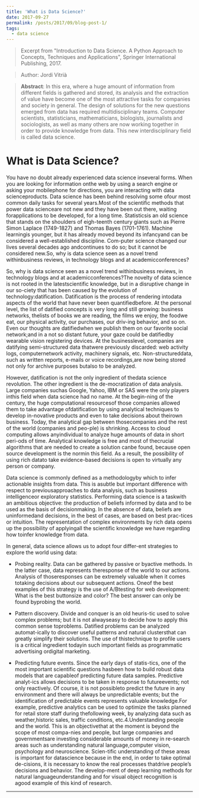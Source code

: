 ```yaml
---
title: 'What is Data Science?'
date: 2017-09-27
permalink: /posts/2017/09/blog-post-1/
tags:
  - data science
---
```


> Excerpt from "Introduction to Data Science. A Python Approach to Concepts, Techniques and Applications", Springer International Publishing, 2017.

> Author: Jordi Vitrià

> **Abstract**: In this era, where a huge amount of information from different fields is gathered and
stored, its analysis and the extraction of value have become one of the most
attractive tasks for companies and society in general. The design of solutions for the
new questions emerged from data has required multidisciplinary teams. Computer
scientists, statisticians, mathematicians, biologists, journalists and sociologists, as
well as many others are now working together in order to provide knowledge from
data. This new interdisciplinary field is called data science.

# What is Data Science?

You have no doubt already experienced data science inseveral forms. When you are looking for information onthe web by using a search engine or asking your mobilephone for directions, you are interacting with data scienceproducts. Data science has been behind resolving some ofour most common daily tasks for several years.Most of the scientific methods that power data scienceare not new and they have been out there, waiting forapplications to be developed, for a long time. Statisticsis an old science that stands on the shoulders of eigh-teenth century giants such as Pierre Simon Laplace (1749-1827) and Thomas Bayes (1701-1761). Machine learningis younger, but it has already moved beyond its infancyand can be considered a well-established discipline. Com-puter science changed our lives several decades ago andcontinues to do so; but it cannot be considered new.So, why is data science seen as a novel trend withinbusiness reviews, in technology blogs and at academicconferences?

So, why is data science seen as a novel trend withinbusiness reviews, in technology blogs and at academicconferences?The novelty of data science is not rooted in the latestscientific knowledge, but in a disruptive change in our so-ciety that has been caused by the evolution of technology:datification. Datification is the process of rendering intodata aspects of the world that have never been quantifiedbefore. At the personal level, the list of datified concepts is very long and still growing: business networks, thelists of books we are reading, the films we enjoy, the foodwe eat, our physical activity, our purchases, our driv-ing behavior, and so on. Even our thoughts are datifiedwhen we publish them on our favorite social network;and in a not so distant future, your gaze could be datifiedby wearable vision registering devices. At the businesslevel, companies are datifying semi-structured data thatwere previously discarded: web activity logs, computernetwork activity, machinery signals, etc. Non-structureddata, such as written reports, e-mails or voice recordings,are now being stored not only for archive purposes butalso to be analyzed.

However, datification is not the only ingredient of thedata science revolution. The other ingredient is the de-mocratization of data analysis. Large companies suchas Google, Yahoo, IBM or SAS were the only players inthis field when data science had no name. At the begin-ning of the century, the huge computational resourcesof those companies allowed them to take advantage ofdatification by using analytical techniques to develop in-novative products and even to take decisions about theirown business. Today, the analytical gap between thosecompanies and the rest of the world (companies and peo-ple) is shrinking. Access to cloud computing allows anyindividual to analyze huge amounts of data in short peri-ods of time. Analytical knowledge is free and most of thecrucial algorithms that are needed to create a solution canbe found, because open source development is the normin this field. As a result, the possibility of using rich datato take evidence-based decisions is open to virtually any person or company.

Data science is commonly defined as a methodologyby which to infer actionable insights from data. This is asubtle but important difference with respect to previousapproaches to data analysis, such as business intelligenceor exploratory statistics. Performing data science is a taskwith an ambitious objective: the production of beliefs informed by data and to be used as the basis of decisionmaking. In the absence of data, beliefs are uninformedand decisions, in the best of cases, are based on best prac-tices or intuition. The representation of complex environments by rich data opens up the possibility of applyingall the scientific knowledge we have regarding how toinfer knowledge from data.

In general, data science allows us to adopt four differ-ent strategies to explore the world using data:

  + Probing reality. Data can be gathered by passive or byactive methods. In the latter case, data represents theresponse of the world to our actions. Analysis of thoseresponses can be extremely valuable when it comes totaking decisions about our subsequent actions. Oneof the best examples of this strategy is the use of A/Btesting for web development: What is the best buttonsize and color? The best answer can only be found byprobing the world.

  + Pattern discovery. Divide and conquer is an old heuris-tic used to solve complex problems; but it is not alwayseasy to decide how to apply this common sense toproblems. Datified problems can be analyzed automat-ically to discover useful patterns and natural clustersthat can greatly simplify their solutions. The use of thistechnique to profile users is a critical ingredient todayin such important fields as programmatic advertising ordigital marketing.

  + Predicting future events. Since the early days of statis-tics, one of the most important scientific questions hasbeen how to build robust data models that are capableof predicting future data samples. Predictive analyt-ics allows decisions to be taken in response to futureevents; not only reactively. Of course, it is not possibleto predict the future in any environment and there will always be unpredictable events; but the identification of predictable events represents valuable knowledge.For example, predictive analytics can be used to optimize the tasks planned for retail store staff during thefollowing week, by analyzing data such as weather,historic sales, traffic conditions, etc.4.Understanding people and the world. This is an objectivethat at the moment is beyond the scope of most compa-nies and people, but large companies and governmentsare investing considerable amounts of money in re-search areas such as understanding natural language,computer vision, psychology and neuroscience. Scien-tific understanding of these areas is important for datascience because in the end, in order to take optimal de-cisions, it is necessary to know the real processes thatdrive people’s decisions and behavior. The develop-ment of deep learning methods for natural languageunderstanding and for visual object recognition is agood example of this kind of research.





------

